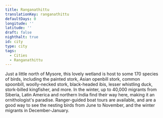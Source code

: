 ```yaml
---
title: Ranganathittu
translationKey: ranganathittu
defaultDays: 0
longitude: ''
latitude: ''
draft: false
nighthalt: true
id: city
type: city
tags:
  - Cities
  - Ranganathittu
---
```

Just a little north of Mysore, this lovely wetland is host to some 170 species of birds, including  the painted stork, Asian openbill stork, common spoonbill, woolly-necked stork, black-headed ibis, lesser whistling duck, stork-billed kingfisher, and more. In the winter, up to 40,000 migrants from Siberia, Latin America and northern India find their way here, making it an ornithologist's paradise. Ranger-guided boat tours are available, and are a good way to see the nesting birds from June to November, and the winter migrants in December-January.